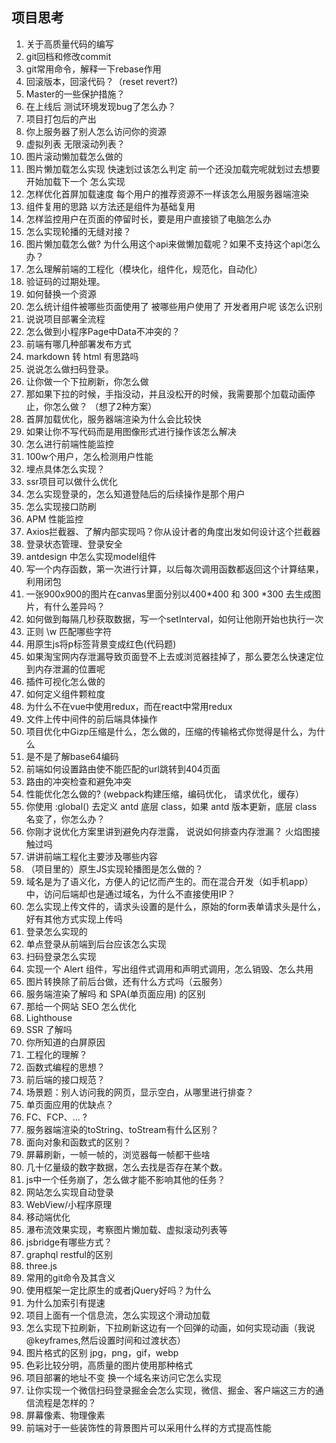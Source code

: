 ## 项目思考

1. 关于高质量代码的编写
2. git回档和修改commit
3. git常用命令，解释一下rebase作用
4. 回滚版本，回滚代码？（reset revert?)
5. Master的一些保护措施？
6. 在上线后 测试环境发现bug了怎么办？
7. 项目打包后的产出
8. 你上服务器了别人怎么访问你的资源
9. 虚拟列表 无限滚动列表？
10. 图片滚动懒加载怎么做的
11. 图片懒加载怎么实现 快速划过该怎么判定 前一个还没加载完呢就划过去想要开始加载下一个 怎么实现
12. 怎样优化首屏加载速度 每个用户的推荐资源不一样该怎么用服务器端渲染
13. 组件复用的思路 以方法还是组件为基础复用
14. 怎样监控用户在页面的停留时长，要是用户直接锁了电脑怎么办
15. 怎么实现轮播的无缝对接？
16. 图片懒加载怎么做? 为什么用这个api来做懒加载呢？如果不支持这个api怎么办？
17. 怎么理解前端的工程化（模块化，组件化，规范化，自动化）
18. 验证码的过期处理。
19. 如何替换一个资源
20. 怎么统计组件被哪些页面使用了 被哪些用户使用了 开发者用户呢 该怎么识别
21. 说说项目部署全流程
22. 怎么做到小程序Page中Data不冲突的？
23. 前端有哪几种部署发布方式
24. markdown 转 html 有思路吗
25. 说说怎么做扫码登录。
26. 让你做一个下拉刷新，你怎么做
27. 那如果下拉的时候，手指没动，并且没松开的时候，我需要那个加载动画停止，你怎么做？ （想了2种方案）
28. 首屏加载优化，服务器端渲染为什么会比较快
29. 如果让你不写代码而是用图像形式进行操作该怎么解决
30. 怎么进行前端性能监控
31. 100w个用户，怎么检测用户性能
32. 埋点具体怎么实现？
33. ssr项目可以做什么优化
34. 怎么实现登录的，怎么知道登陆后的后续操作是那个用户
35. 怎么实现接口防刷
36. APM 性能监控
37. Axios拦截器、了解内部实现吗？你从设计者的角度出发如何设计这个拦截器
38. 登录状态管理、登录安全
39. antdesign 中怎么实现model组件
40. 写一个内存函数，第一次进行计算，以后每次调用函数都返回这个计算结果，利用闭包
41. 一张900x900的图片在canvas里面分别以400*400 和 300 *300 去生成图片，有什么差异吗？
42. 如何做到每隔几秒获取数据，写一个setInterval，如何让他刚开始也执行一次
43. 正则 \w 匹配哪些字符
44. 用原生js将p标签背景变成红色(代码题)
45. 如果淘宝网内存泄漏导致页面登不上去或浏览器挂掉了，那么要怎么快速定位到内存泄漏的位置呢
46. 插件可视化怎么做的
47. 如何定义组件颗粒度
48. 为什么不在vue中使用redux，而在react中常用redux
49. 文件上传中间件的前后端具体操作
50. 项目优化中Gizp压缩是什么，怎么做的，压缩的传输格式你觉得是什么，为什么
51. 是不是了解base64编码
52. 前端如何设置路由使不能匹配的url跳转到404页面
53. 路由的冲突检查和避免冲突
54. 性能优化怎么做的? (webpack构建压缩，编码优化， 请求优化，缓存）
55. 你使用 :global() 去定义 antd 底层 class，如果 antd 版本更新，底层 class 名变了，你怎么办？
56. 你刚才说优化方案里讲到避免内存泄露， 说说如何排查内存泄漏？ 火焰图接触过吗
57. 讲讲前端工程化主要涉及哪些内容
58. （项目里的）原生JS实现轮播图是怎么做的？
59. 域名是为了语义化，方便人的记忆而产生的。而在混合开发（如手机app）中，访问后端却也是通过域名，为什么不直接使用IP？
60. 怎么实现上传文件的，请求头设置的是什么，原始的form表单请求头是什么，好有其他方式实现上传吗
61. 登录怎么实现的
62. 单点登录从前端到后台应该怎么实现
63. 扫码登录怎么实现
64. 实现一个 Alert 组件，写出组件式调用和声明式调用，怎么销毁、怎么共用
65. 图片转换除了前后台做，还有什么方式吗（云服务）
66. 服务端渲染了解吗 和 SPA(单页面应用) 的区别
67. 那给一个网站 SEO 怎么优化
68. Lighthouse
69. SSR 了解吗
70. 你所知道的白屏原因
71. 工程化的理解？
72. 函数式编程的思想？
73. 前后端的接口规范？
74. 场景题：别人访问我的网页，显示空白，从哪里进行排查？
75. 单页面应用的优缺点？
76. FC、FCP、... ?
77. 服务器端渲染的toString、toStream有什么区别？
78. 面向对象和函数式的区别？
79. 屏幕刷新，一帧一帧的，浏览器每一帧都干些啥
80. 几十亿量级的数字数据，怎么去找是否存在某个数。
81. js中一个任务崩了，怎么做才能不影响其他的任务？
82. 网站怎么实现自动登录
83. WebView/小程序原理
84. 移动端优化
85. 瀑布流效果实现，考察图片懒加载、虚拟滚动列表等
86. jsbridge有哪些方式？
87. graphql restful的区别
88. three.js
89. 常用的git命令及其含义
90. 使用框架一定比原生的或者jQuery好吗？为什么
91. 为什么加索引有提速
92. 项目上面有一个信息流，怎么实现这个滑动加载
93. 怎么实现下拉刷新，下拉刷新这边有一个回弹的动画，如何实现动画（我说@keyframes,然后设置时间和过渡状态）
94. 图片格式的区别 jpg，png，gif，webp
95. 色彩比较分明，高质量的图片使用那种格式
96. 项目部署的地址不变 换一个域名来访问它怎么实现
97. 让你实现一个微信扫码登录掘金会怎么实现，微信、掘金、客户端这三方的通信流程是怎样的？
98. 屏幕像素、物理像素
99. 前端对于一些装饰性的背景图片可以采用什么样的方式提高性能